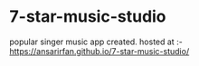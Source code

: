 # 7-star-music-studio
popular singer music app created.
hosted at :- https://ansarirfan.github.io/7-star-music-studio/
